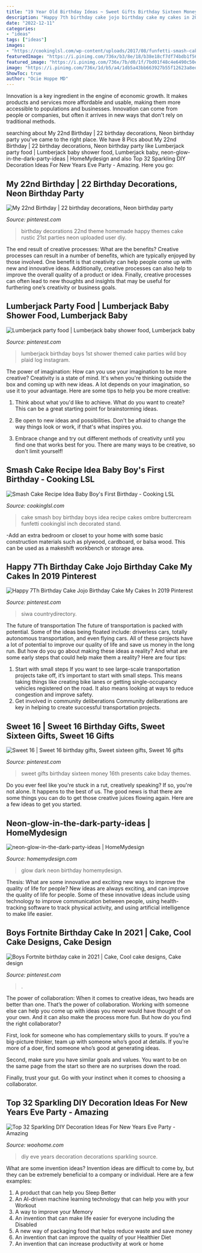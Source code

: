 ```yaml
---
title: "19 Year Old Birthday Ideas ~ Sweet Gifts Birthday Sixteen Money 16th Presents Cake Bday Themes"
description: "Happy 7th birthday cake jojo birthday cake my cakes in 2019 pinterest"
date: "2022-12-11"
categories:
- "ideas"
tags: ["ideas"]
images:
- "https://cookinglsl.com/wp-content/uploads/2017/08/funfetti-smash-cake-baby-boy-2-1.jpg"
featuredImage: "https://i.pinimg.com/736x/b3/8e/18/b38e18cf7df74bdb1f56f0907377580e.jpg"
featured_image: "https://i.pinimg.com/736x/7b/d0/1f/7bd01f48c4e6490c50ec2c9d71611eb5.jpg"
image: "https://i.pinimg.com/736x/1d/b5/a4/1db5a43bb663927b55f12623a8ed9c91.jpg"
ShowToc: true
author: "Ocie Hoppe MD"
---
```



Innovation is a key ingredient in the engine of economic growth. It makes products and services more affordable and usable, making them more accessible to populations and businesses. Innovation can come from people or companies, but often it arrives in new ways that don't rely on traditional methods.

	

		
searching about My 22nd Birthday | 22 birthday decorations, Neon birthday party you've came to the right place. We have 8 Pics about My 22nd Birthday | 22 birthday decorations, Neon birthday party like Lumberjack party food | Lumberjack baby shower food, Lumberjack baby, neon-glow-in-the-dark-party-ideas | HomeMydesign and also Top 32 Sparkling DIY Decoration Ideas For New Years Eve Party - Amazing. Here you go:
		
    
## My 22nd Birthday | 22 Birthday Decorations, Neon Birthday Party

<img loading=lazy src="https://i.pinimg.com/736x/0d/1b/5e/0d1b5e459e4bb4fa337a32de55bc84cf---birthday-birthday-ideas.jpg" onerror="this.onerror=null;this.src='https://tse3.mm.bing.net/th?id=OIP.-Dh4AbN-YyNPCWGQId0iawHaJ3&amp;pid=15.1';" alt="My 22nd Birthday | 22 birthday decorations, Neon birthday party">

_Source: pinterest.com_

>birthday decorations 22nd theme homemade happy themes cake rustic 21st parties neon uploaded user diy. 

	

The end result of creative processes: What are the benefits?
Creative processes can result in a number of benefits, which are typically enjoyed by those involved. One benefit is that creativity can help people come up with new and innovative ideas. Additionally, creative processes can also help to improve the overall quality of a product or idea. Finally, creative processes can often lead to new thoughts and insights that may be useful for furthering one’s creativity or business goals.

    
## Lumberjack Party Food | Lumberjack Baby Shower Food, Lumberjack Baby

<img loading=lazy src="https://i.pinimg.com/736x/1d/b5/a4/1db5a43bb663927b55f12623a8ed9c91.jpg" onerror="this.onerror=null;this.src='https://tse1.mm.bing.net/th?id=OIP.8XLmud6op8GjBmmO8zIZ5AHaJ3&amp;pid=15.1';" alt="Lumberjack party food | Lumberjack baby shower food, Lumberjack baby">

_Source: pinterest.com_

>lumberjack birthday boys 1st shower themed cake parties wild boy plaid log instagram. 

	

The power of imagination: How can you use your imagination to be more creative?
Creativity is a state of mind. It's when you're thinking outside the box and coming up with new ideas. A lot depends on your imagination, so use it to your advantage. Here are some tips to help you be more creative:
1. Think about what you'd like to achieve. What do you want to create? This can be a great starting point for brainstorming ideas.

2. Be open to new ideas and possibilities. Don't be afraid to change the way things look or work, if that's what inspires you.

3. Embrace change and try out different methods of creativity until you find one that works best for you. There are many ways to be creative, so don't limit yourself!

    
## Smash Cake Recipe Idea Baby Boy&#039;s First Birthday - Cooking LSL

<img loading=lazy src="https://cookinglsl.com/wp-content/uploads/2017/08/funfetti-smash-cake-baby-boy-2-1.jpg" onerror="this.onerror=null;this.src='https://tse4.mm.bing.net/th?id=OIP.V5Pm88Ai6-18wV1XJ5urigHaLH&amp;pid=15.1';" alt="Smash Cake Recipe Idea Baby Boy&#039;s First Birthday - Cooking LSL">

_Source: cookinglsl.com_

>cake smash boy birthday boys idea recipe cakes ombre buttercream funfetti cookinglsl inch decorated stand. 

	

-Add an extra bedroom or closet to your home with some basic construction materials such as plywood, cardboard, or balsa wood. This can be used as a makeshift workbench or storage area. 

    
## Happy 7Th Birthday Cake Jojo Birthday Cake My Cakes In 2019 Pinterest

<img loading=lazy src="https://i.pinimg.com/736x/b3/8e/18/b38e18cf7df74bdb1f56f0907377580e.jpg" onerror="this.onerror=null;this.src='https://tse2.mm.bing.net/th?id=OIP.khr9NHbtqt3YPfIoP0rr7QHaNY&amp;pid=15.1';" alt="Happy 7Th Birthday Cake Jojo Birthday Cake My Cakes In 2019 Pinterest">

_Source: pinterest.com_

>siwa countrydirectory. 

	

The future of transportation
The future of transportation is packed with potential. Some of the ideas being floated include: driverless cars, totally autonomous transportation, and even flying cars. All of these projects have a lot of potential to improve our quality of life and save us money in the long run. But how do you go about making these ideas a reality? And what are some early steps that could help make them a reality? Here are four tips: 
1. Start with small steps 
If you want to see large-scale transportation projects take off, it’s important to start with small steps. This means taking things like creating bike lanes or getting single-occupancy vehicles registered on the road. It also means looking at ways to reduce congestion and improve safety. 
2. Get involved in community deliberations 
Community deliberations are key in helping to create successful transportation projects.

    
## Sweet 16 | Sweet 16 Birthday Gifts, Sweet Sixteen Gifts, Sweet 16 Gifts

<img loading=lazy src="https://i.pinimg.com/736x/7b/d0/1f/7bd01f48c4e6490c50ec2c9d71611eb5.jpg" onerror="this.onerror=null;this.src='https://tse2.mm.bing.net/th?id=OIP.guoVEyr5s-l5GBLt3VU0nAHaJ3&amp;pid=15.1';" alt="Sweet 16 | Sweet 16 birthday gifts, Sweet sixteen gifts, Sweet 16 gifts">

_Source: pinterest.com_

>sweet gifts birthday sixteen money 16th presents cake bday themes. 

	

Do you ever feel like you're stuck in a rut, creatively speaking? If so, you're not alone. It happens to the best of us. The good news is that there are some things you can do to get those creative juices flowing again. Here are a few ideas to get you started.

    
## Neon-glow-in-the-dark-party-ideas | HomeMydesign

<img loading=lazy src="https://homemydesign.com/wp-content/uploads/2015/11/neon-glow-in-the-dark-party-ideas.jpg" onerror="this.onerror=null;this.src='https://tse3.mm.bing.net/th?id=OIP.qBEUJTas9tEi29L8M3oPAQHaMa&amp;pid=15.1';" alt="neon-glow-in-the-dark-party-ideas | HomeMydesign">

_Source: homemydesign.com_

>glow dark neon birthday homemydesign. 

	

Thesis: What are some innovative and exciting new ways to improve the quality of life for people?
New ideas are always exciting, and can improve the quality of life for people. Some of these innovative ideas include using technology to improve communication between people, using health-tracking software to track physical activity, and using artificial intelligence to make life easier.

    
## Boys Fortnite Birthday Cake In 2021 | Cake, Cool Cake Designs, Cake Design

<img loading=lazy src="https://i.pinimg.com/736x/9b/c2/f6/9bc2f66967d9be9bebbfd23fea1cf77d.jpg" onerror="this.onerror=null;this.src='https://tse4.mm.bing.net/th?id=OIP.dyMsSh0rieVKK5WERT1VoQHaJ3&amp;pid=15.1';" alt="Boys Fortnite birthday cake in 2021 | Cake, Cool cake designs, Cake design">

_Source: pinterest.com_

>. 

	

The power of collaboration:
When it comes to creative ideas, two heads are better than one. That’s the power of collaboration.
Working with someone else can help you come up with ideas you never would have thought of on your own. And it can also make the process more fun. But how do you find the right collaborator?

First, look for someone who has complementary skills to yours. If you’re a big-picture thinker, team up with someone who’s good at details. If you’re more of a doer, find someone who’s good at generating ideas.

Second, make sure you have similar goals and values. You want to be on the same page from the start so there are no surprises down the road.

Finally, trust your gut. Go with your instinct when it comes to choosing a collaborator.

    
## Top 32 Sparkling DIY Decoration Ideas For New Years Eve Party - Amazing

<img loading=lazy src="https://www.woohome.com/wp-content/uploads/2013/12/diy-new-year-eve-decorations-20.jpg" onerror="this.onerror=null;this.src='https://tse3.mm.bing.net/th?id=OIP.o9Nc2ChZElrNrT0siW87FQHaLE&amp;pid=15.1';" alt="Top 32 Sparkling DIY Decoration Ideas For New Years Eve Party - Amazing">

_Source: woohome.com_

>diy eve years decoration decorations sparkling source. 

	

What are some invention ideas?
Invention ideas are difficult to come by, but they can be extremely beneficial to a company or individual. Here are a few examples:
1. A product that can help you Sleep Better 
2. An AI-driven machine learning technology that can help you with your Workout 
3. A way to improve your Memory 
4. An invention that can make life easier for everyone including the Disabled 
5. A new way of packaging food that helps reduce waste and save money 
6. An invention that can improve the quality of your Healthier Diet 
7. An invention that can increase productivity at work or home 
